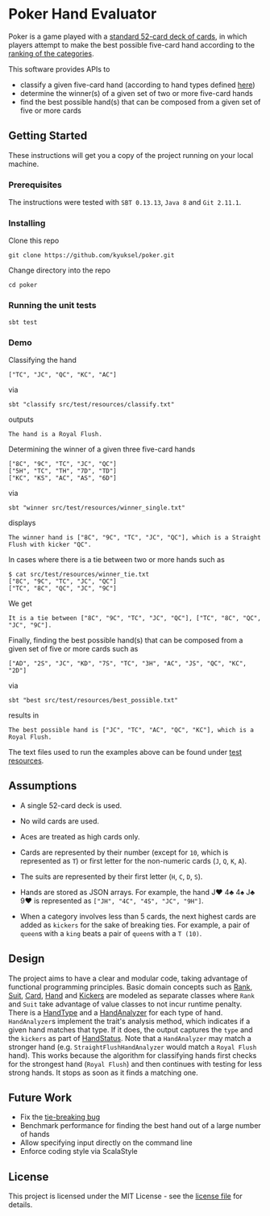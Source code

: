 # Poker Hand Evaluator

Poker is a game played with a [standard 52-card deck of cards](https://en.wikipedia.org/wiki/Standard_52-card_deck), in which players attempt
to make the best possible five-card hand according to the [ranking of the categories](http://www.pokerlistings.com/poker-hand-ranking).

This software provides APIs to

* classify a given five-card hand (according to hand types defined [here](http://www.pokerlistings.com/poker-hand-ranking))
* determine the winner(s) of a given set of two or more five-card hands
* find the best possible hand(s) that can be composed from a given set of five or more cards

## Getting Started

These instructions will get you a copy of the project running on your local machine.

### Prerequisites

The instructions were tested with `SBT 0.13.13`, `Java 8` and `Git 2.11.1`.

### Installing

Clone this repo

```
git clone https://github.com/kyuksel/poker.git
```

Change directory into the repo

```
cd poker
```

### Running the unit tests

```
sbt test
```

### Demo

Classifying the hand

```
["TC", "JC", "QC", "KC", "AC"]
```

via

```
sbt "classify src/test/resources/classify.txt"
```

outputs

```
The hand is a Royal Flush.
```

Determining the winner of a given three five-card hands
```
["8C", "9C", "TC", "JC", "QC"]
["5H", "TC", "TH", "7D", "TD"]
["KC", "KS", "AC", "AS", "6D"]
```

via

```
sbt "winner src/test/resources/winner_single.txt"
```

displays

```
The winner hand is ["8C", "9C", "TC", "JC", "QC"], which is a Straight Flush with kicker "QC".
```

In cases where there is a tie between two or more hands such as

```
$ cat src/test/resources/winner_tie.txt
["8C", "9C", "TC", "JC", "QC"]
["TC", "8C", "QC", "JC", "9C"]
```

We get

```
It is a tie between ["8C", "9C", "TC", "JC", "QC"], ["TC", "8C", "QC", "JC", "9C"].
```

Finally, finding the best possible hand(s) that can be composed from a given set of five or more cards such as

```
["AD", "2S", "JC", "KD", "7S", "TC", "3H", "AC", "JS", "QC", "KC", "2D"]
```

via

```
sbt "best src/test/resources/best_possible.txt"
```

results in

```
The best possible hand is ["JC", "TC", "AC", "QC", "KC"], which is a Royal Flush.
```

The text files used to run the examples above can be found under [test resources](https://github.com/kyuksel/poker/tree/ky_readme/src/test/resources).

## Assumptions

* A single 52-card deck is used.

* No wild cards are used.

* Aces are treated as high cards only.

* Cards are represented by their number (except for `10`, which is represented as `T`)
  or first letter for the non-numeric cards (`J`, `Q`, `K`, `A`).

* The suits are represented by their first letter (`H`, `C`, `D`, `S`).

* Hands are stored as JSON arrays. For example, the hand J♥ 4♣ 4♠ J♣ 9♥ is
  represented as `["JH", "4C", "4S", "JC", "9H"]`.

* When a category involves less than 5 cards, the next highest cards are
  added as `kickers` for the sake of breaking ties. For example, a pair
  of `queen`s with a `king` beats a pair of `queen`s with a `T (10)`.

## Design

The project aims to have a clear and modular code, taking advantage of functional programming principles.
Basic domain concepts such as [Rank](https://github.com/kyuksel/poker/blob/master/src/main/scala/poker/core/Rank.scala), [Suit](https://github.com/kyuksel/poker/blob/master/src/main/scala/poker/core/Suit.scala), [Card](https://github.com/kyuksel/poker/blob/master/src/main/scala/poker/core/Card.scala), [Hand](https://github.com/kyuksel/poker/blob/master/src/main/scala/poker/core/Hand.scala) and [Kickers](https://github.com/kyuksel/poker/blob/master/src/main/scala/poker/core/Kickers.scala) are modeled as
separate classes where `Rank` and `Suit` take advantage of value classes to not incur runtime penalty.
There is a [HandType](https://github.com/kyuksel/poker/blob/master/src/main/scala/poker/core/HandType.scala) and a [HandAnalyzer](https://github.com/kyuksel/poker/tree/master/src/main/scala/poker/core/handanalyzer)
for each type of hand. `HandAnalyzer`s implement the trait's analysis method, which indicates if a given hand
matches that type. If it does, the output captures the `type` and the `kickers` as part of [HandStatus](https://github.com/kyuksel/poker/blob/master/src/main/scala/poker/core/HandStatus.scala).
Note that a `HandAnalyzer` may match a stronger hand (e.g. `StraightFlushHandAnalyzer` would match a `Royal Flush` hand).
This works because the algorithm for classifying hands first checks for the strongest hand (`Royal Flush`) and then continues
with testing for less strong hands. It stops as soon as it finds a matching one.

## Future Work

* Fix the [tie-breaking bug](https://github.com/kyuksel/poker/issues/3)
* Benchmark performance for finding the best hand out of a large number of hands
* Allow specifying input directly on the command line
* Enforce coding style via ScalaStyle

## License

This project is licensed under the MIT License - see the [license file](https://github.com/kyuksel/poker/blob/master/LICENSE) for details.